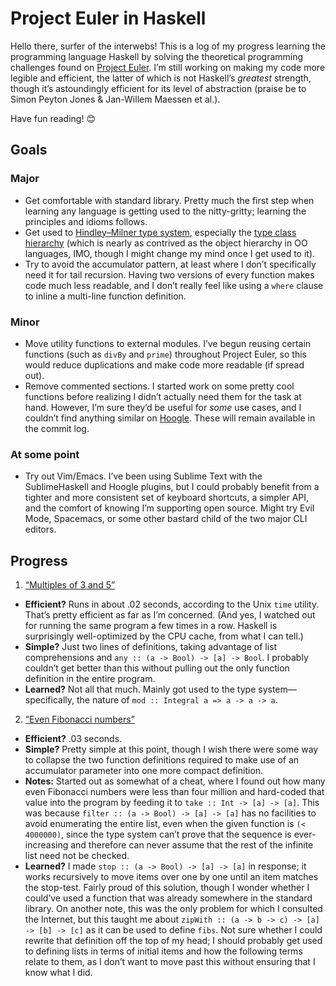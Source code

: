 # Project Euler in Haskell
Hello there, surfer of the interwebs! This is a log of my progress learning the programming language Haskell by solving the theoretical programming challenges found on [Project Euler](https://projecteuler.net). I’m still working on making my code more legible and efficient, the latter of which is not Haskell’s _greatest_ strength, though it’s astoundingly efficient for its level of abstraction (praise be to Simon Peyton Jones & Jan-Willem Maessen et al.).

Have fun reading! :blush:

## Goals

### Major
- Get comfortable with standard library. Pretty much the first step when learning any language is getting used to the nitty-gritty; learning the principles and idioms follows.
- Get used to [Hindley–Milner type system](https://en.wikipedia.org/wiki/Hindley–Milner_type_system), especially the [type class hierarchy](https://www.haskell.org/tutorial/classes.html) (which is nearly as contrived as the object hierarchy in OO languages, IMO, though I might change my mind once I get used to it).
- Try to avoid the accumulator pattern, at least where I don’t specifically need it for tail recursion. Having two versions of every function makes code much less readable, and I don’t really feel like using a `where` clause to inline a multi-line function definition.

### Minor
- Move utility functions to external modules. I’ve begun reusing certain functions (such as `divBy` and `prime`) throughout Project Euler, so this would reduce duplications and make code more readable (if spread out).
- Remove commented sections. I started work on some pretty cool functions before realizing I didn’t actually need them for the task at hand. However, I’m sure they’d be useful for _some_ use cases, and I couldn’t find anything similar on [Hoogle](https://www.haskell.org/hoogle/). These will remain available in the commit log.

### At some point
- Try out Vim/Emacs. I’ve been using Sublime Text with the SublimeHaskell and Hoogle plugins, but I could probably benefit from a tighter and more consistent set of keyboard shortcuts, a simpler API, and the comfort of knowing I’m supporting open source. Might try Evil Mode, Spacemacs, or some other bastard child of the two major CLI editors.

## Progress
1. [“Multiples of 3 and 5”](https://projecteuler.net/problem=1)
  - **Efficient?** Runs in about .02 seconds, according to the Unix `time` utility. That’s pretty efficient as far as I’m concerned. (And yes, I watched out for running the same program a few times in a row. Haskell is surprisingly well-optimized by the CPU cache, from what I can tell.)
  - **Simple?** Just two lines of definitions, taking advantage of list comprehensions and `any :: (a -> Bool) -> [a] -> Bool`. I probably couldn’t get better than this without pulling out the only function definition in the entire program.
  - **Learned?** Not all that much. Mainly got used to the type system—specifically, the nature of `mod :: Integral a => a -> a -> a`.

2. [“Even Fibonacci numbers”](https://projecteuler.net/problem=2)
  - **Efficient?** .03 seconds.
  - **Simple?** Pretty simple at this point, though I wish there were some way to collapse the two function definitions required to make use of an accumulator parameter into one more compact definition.
  - **Notes:** Started out as somewhat of a cheat, where I found out how many even Fibonacci numbers were less than four million and hard-coded that value into the program by feeding it to `take :: Int -> [a] -> [a]`. This was because `filter :: (a -> Bool) -> [a] -> [a]` has no facilities to avoid enumerating the entire list, even when the given function is `(< 4000000)`, since the type system can’t prove that the sequence is ever-increasing and therefore can never assume that the rest of the infinite list need not be checked.
  - **Learned?** I made `stop :: (a -> Bool) -> [a] -> [a]` in response; it works recursively to move items over one by one until an item matches the stop-test. Fairly proud of this solution, though I wonder whether I could’ve used a function that was already somewhere in the standard library. On another note, this was the only problem for which I consulted the Internet, but this taught me about `zipWith :: (a -> b -> c) -> [a] -> [b] -> [c]` as it can be used to define `fibs`. Not sure whether I could rewrite that definition off the top of my head; I should probably get used to defining lists in terms of initial items and how the following terms relate to them, as I don’t want to move past this without ensuring that I know what I did.

